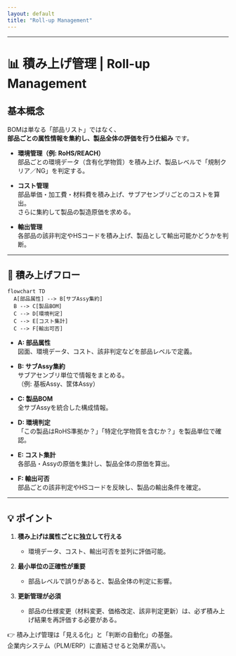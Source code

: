```yaml
---
layout: default
title: "Roll-up Management"
---
```


---

# 📊 積み上げ管理 | Roll-up Management

## 基本概念

BOMは単なる「部品リスト」ではなく、  
**部品ごとの属性情報を集約し、製品全体の評価を行う仕組み** です。  

- **環境管理（例: RoHS/REACH）**  
  部品ごとの環境データ（含有化学物質）を積み上げ、製品レベルで「規制クリア／NG」を判定する。  

- **コスト管理**  
  部品単価・加工費・材料費を積み上げ、サブアセンブリごとのコストを算出。  
  さらに集約して製品の製造原価を求める。  

- **輸出管理**  
  各部品の該非判定やHSコードを積み上げ、製品として輸出可能かどうかを判断。  

---

## 🔗 積み上げフロー

```mermaid
flowchart TD
  A[部品属性] --> B[サブAssy集約]
  B --> C[製品BOM]
  C --> D[環境判定]
  C --> E[コスト集計]
  C --> F[輸出可否]
```

- **A: 部品属性**  
  図面、環境データ、コスト、該非判定などを部品レベルで定義。  

- **B: サブAssy集約**  
  サブアセンブリ単位で情報をまとめる。  
  （例: 基板Assy、筐体Assy）  

- **C: 製品BOM**  
  全サブAssyを統合した構成情報。  

- **D: 環境判定**  
  「この製品はRoHS準拠か？」「特定化学物質を含むか？」を製品単位で確認。  

- **E: コスト集計**  
  各部品・Assyの原価を集計し、製品全体の原価を算出。  

- **F: 輸出可否**  
  部品ごとの該非判定やHSコードを反映し、製品の輸出条件を確定。  

---

## 💡 ポイント

1. **積み上げは属性ごとに独立して行える**  
   - 環境データ、コスト、輸出可否を並列に評価可能。  

2. **最小単位の正確性が重要**  
   - 部品レベルで誤りがあると、製品全体の判定に影響。  

3. **更新管理が必須**  
   - 部品の仕様変更（材料変更、価格改定、該非判定更新）は、必ず積み上げ結果を再評価する必要がある。  

👉 積み上げ管理は「見える化」と「判断の自動化」の基盤。  
企業内システム（PLM/ERP）に直結させると効果が高い。  
